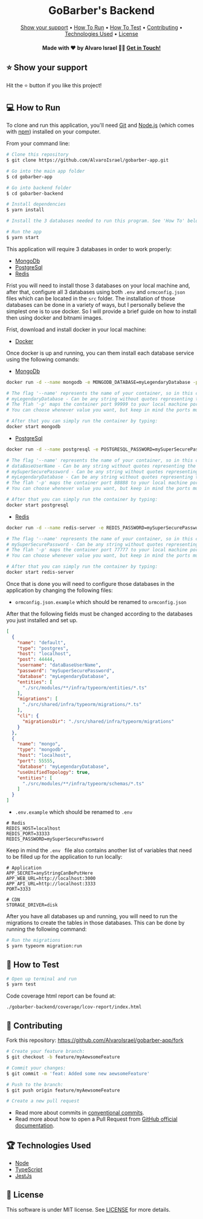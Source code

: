 <h1 align='center'>GoBarber's Backend</h1>

<div align='center'>
  <a href='#-show-your-support'>Show your support</a> •
  <a href='#-how-to-run'>How To Run</a> •
  <a href='#-how-to-test'>How To Test</a> •
  <a href='#-contributing'>Contributing</a> •
  <a href='#-technologies-used'>Technologies Used</a> •
  <a href='#-license'>License</a>
</div>

<h4 align='center'>Made with ❤️ by Alvaro Israel 👏🏻 <a href='https://www.linkedin.com/in/alvaroisraeldesenvolvedor/'>
Get in Touch!</a></h4>

## ⭐️ Show your support

Hit the ⭐️ button if you like this project!

## 💻 How to Run

To clone and run this application, you'll need [Git](https://git-scm.com)
and [Node.js](https://nodejs.org/en/download/) (which comes with [npm](http://npmjs.com)) installed on your computer.

From your command line:

```bash
# Clone this repository
$ git clone https://github.com/AlvaroIsrael/gobarber-app.git

# Go into the main app folder
$ cd gobarber-app

# Go into backend folder
$ cd gobarber-backend

# Install dependencies
$ yarn install

# Install the 3 databases needed to run this program. See 'How To' below.

# Run the app
$ yarn start
```

This application will require 3 databases in order to work properly:

- [MongoDb](https://www.mongodb.com/)
- [PostgreSql](https://www.postgresql.org/)
- [Redis](https://redis.io/)

Frist you will need to install those 3 databases on your local machine and, after that, configure all 3 databases using
both ```.env``` and ```ormconfig.json``` files which can be located in the ```src``` folder. The installation of those
databases can be done in a variety of ways, but I personally believe the simplest one is to use docker. So I will
provide a brief guide on how to install then using docker and bitnami images.

Frist, download and install docker in your local machine:

- [Docker](https://www.docker.com/)

Once docker is up and running, you can them install each database service using the following comands:

- [MongoDb](https://github.com/bitnami/bitnami-docker-mongodb)

```bash
docker run -d --name mongodb -e MONGODB_DATABASE=myLegendaryDatabase -p 99999:55555 bitnami/mongodb:latest

# The flag '--name' represents the name of your container, so in this case '--name mongodb' will name the container 'mongodb'.
# myLegendaryDatabase - Can be any string without quotes representing the name of your database.
# The flah '-p' maps the container port 99999 to your local machine port number 55555.
# You can choose whenever value you want, but keep in mind the ports must be available and default mongodb port is 27017.

# After that you can simply run the container by typing:
docker start mongodb
```

- [PostgreSql](https://github.com/bitnami/bitnami-docker-postgresql)

```bash
docker run -d --name postgresql -e POSTGRESQL_PASSWORD=mySuperSecurePassword -e POSTGRESQL_USERNAME=dataBaseUserName -e POSTGRESQL_DATABASE=myLegendaryDatabase -p 88888:44444 bitnami/postgresql:latest

# The flag '--name' represents the name of your container, so in this case '--name postgresql' will name the container 'postgresql'.
# dataBaseUserName - Can be any string without quotes representing the login to your database.
# mySuperSecurePassword - Can be any string without quotes representing the password to your database.
# myLegendaryDatabase - Can be any string without quotes representing the name of your database.
# The flah '-p' maps the container port 88888 to your local machine port number 44444.
# You can choose whenever value you want, but keep in mind the ports must be available and default postgresql port is 5432.

# After that you can simply run the container by typing:
docker start postgresql
```

- [Redis](https://github.com/bitnami/bitnami-docker-redis)

```bash
docker run -d --name redis-server -e REDIS_PASSWORD=mySuperSecurePassword -p 77777:33333 bitnami/redis:latest

# The flag '--name' represents the name of your container, so in this case '--name redis-server' will name the container 'redis-server'.
# mySuperSecurePassword - Can be any string without quotes representing the password to your database.
# The flah '-p' maps the container port 77777 to your local machine port number 33333.
# You can choose whenever value you want, but keep in mind the ports must be available and default redis port is 6379.

# After that you can simply run the container by typing:
docker start redis-server
```

Once that is done you will need to configure those databases in the application by changing the following files:

- ```ormconfig.json.example``` which should be renamed to ```ormconfig.json```

After that the following fields must be changed according to the databases you just installed and set up.

```json
[
  {
    "name": "default",
    "type": "postgres",
    "host": "localhost",
    "post": 44444,
    "username": "dataBaseUserName",
    "password": "mySuperSecurePassword",
    "database": "myLegendaryDatabase",
    "entities": [
      "./src/modules/**/infra/typeorm/entities/*.ts"
    ],
    "migrations": [
      "./src/shared/infra/typeorm/migrations/*.ts"
    ],
    "cli": {
      "migrationsDir": "./src/shared/infra/typeorm/migrations"
    }
  },
  {
    "name": "mongo",
    "type": "mongodb",
    "host": "localhost",
    "port": 55555,
    "database": "myLegendaryDatabase",
    "useUnifiedTopology": true,
    "entities": [
      "./src/modules/**/infra/typeorm/schemas/*.ts"
    ]
  }
]
```

- ```.env.example``` which should be renamed to ```.env```

```dotenv
# Redis
REDIS_HOST=localhost
REDIS_PORT=33333
REDIS_PASSWORD=mySuperSecurePassword
```

Keep in mind the ```.env ``` file also contains another list of variables that need to be filled up for the application
to run locally:

```dotenv
# Application
APP_SECRET=anyStringCanBePutHere
APP_WEB_URL=http://localhost:3000
APP_API_URL=http://localhost:3333
PORT=3333

# CDN
STORAGE_DRIVER=disk
```

After you have all databases up and running, you will need to run the migrations to create the tables in those
databases. This can be done by running the following command:

```bash
# Run the migrations
$ yarn typeorm migration:run
```

## 🎯 How to Test

```bash
# Open up terminal and run
$ yarn test
```

Code coverage html report can be found at:

```
./gobarber-backend/coverage/lcov-report/index.html
```

## 🤝 Contributing

Fork this repository: https://github.com/AlvaroIsrael/gobarber-app/fork

```bash
# Create your feature branch:
$ git checkout -b feature/myAewsomeFeature

# Commit your changes:
$ git commit -m 'feat: Added some new aewsomeFeature'

# Push to the branch:
$ git push origin feature/myAewsomeFeature

# Create a new pull request
```

- Read more about commits in [conventional commits](https://www.conventionalcommits.org/en/v1.0.0/).
- Read more about how to open a Pull Request from
  [GitHub official documentation](
  https://docs.github.com/en/github/collaborating-with-pull-requests/proposing-changes-to-your-work-with-pull-requests/creating-a-pull-request
  ).

## 🏆 Technologies Used

- [Node](https://nodejs.org/en/)
- [TypeScript](https://www.typescriptlang.org/)
- [JestJs](https://jestjs.io/)

## 🧾 License

This software is under MIT license. See [LICENSE](LICENSE.md) for more details.
